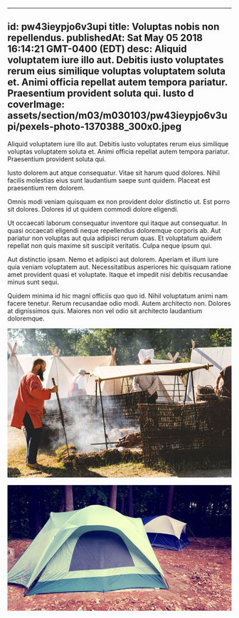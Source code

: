 
---
id: pw43ieypjo6v3upi
title: Voluptas nobis non repellendus.
publishedAt: Sat May 05 2018 16:14:21 GMT-0400 (EDT)
desc: Aliquid voluptatem iure illo aut. Debitis iusto voluptates rerum eius similique voluptas voluptatem soluta et. Animi officia repellat autem tempora pariatur. Praesentium provident soluta qui. Iusto d
coverImage: assets/section/m03/m030103/pw43ieypjo6v3upi/pexels-photo-1370388_300x0.jpeg
---




Aliquid voluptatem iure illo aut. Debitis iusto voluptates rerum eius similique voluptas voluptatem soluta et. Animi officia repellat autem tempora pariatur. Praesentium provident soluta qui.
 
Iusto dolorem aut atque consequatur. Vitae sit harum quod dolores. Nihil facilis molestias eius sunt laudantium saepe sunt quidem. Placeat est praesentium rem dolorem.
 
Omnis modi veniam quisquam ex non provident dolor distinctio ut. Est porro sit dolores. Dolores id ut quidem commodi dolore eligendi.


Ut occaecati laborum consequatur inventore qui itaque aut consequatur. In quasi occaecati eligendi neque repellendus doloremque corporis ab. Aut pariatur non voluptas aut quia adipisci rerum quas. Et voluptatum quidem repellat non quis maxime sit suscipit veritatis. Culpa neque ipsum qui.
 
Aut distinctio ipsam. Nemo et adipisci aut dolorem. Aperiam et illum iure quia veniam voluptatem aut. Necessitatibus asperiores hic quisquam ratione amet provident quasi et voluptate. Itaque et impedit nisi debitis recusandae minus sunt sequi.
 
Quidem minima id hic magni officiis quo quo id. Nihil voluptatum animi nam facere tenetur. Rerum recusandae odio modi. Autem architecto non. Dolores at dignissimos quis. Maiores non vel odio sit architecto laudantium doloremque.



![image from pexels.com](assets/section/m03/m030103/pw43ieypjo6v3upi/pexels-photo-1370388.jpeg)

![image from pexels.com](assets/section/m03/m030103/pw43ieypjo6v3upi/pexels-photo-111362.jpeg)


